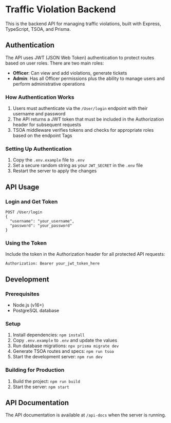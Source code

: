 # Traffic Violation Backend

This is the backend API for managing traffic violations, built with Express, TypeScript, TSOA, and Prisma.

## Authentication

The API uses JWT (JSON Web Token) authentication to protect routes based on user roles. There are two main roles:

- **Officer**: Can view and add violations, generate tickets
- **Admin**: Has all Officer permissions plus the ability to manage users and perform administrative operations

### How Authentication Works

1. Users must authenticate via the `/User/login` endpoint with their username and password
2. The API returns a JWT token that must be included in the Authorization header for subsequent requests
3. TSOA middleware verifies tokens and checks for appropriate roles based on the endpoint Tags

### Setting Up Authentication

1. Copy the `.env.example` file to `.env`
2. Set a secure random string as your `JWT_SECRET` in the `.env` file
3. Restart the server to apply the changes

## API Usage

### Login and Get Token

```
POST /User/login
{
  "username": "your_username",
  "password": "your_password"
}
```

### Using the Token

Include the token in the Authorization header for all protected API requests:

```
Authorization: Bearer your_jwt_token_here
```

## Development

### Prerequisites

- Node.js (v16+)
- PostgreSQL database

### Setup

1. Install dependencies: `npm install`
2. Copy `.env.example` to `.env` and update the values
3. Run database migrations: `npx prisma migrate dev`
4. Generate TSOA routes and specs: `npm run tsoa`
5. Start the development server: `npm run dev`

### Building for Production

1. Build the project: `npm run build`
2. Start the server: `npm start`

## API Documentation

The API documentation is available at `/api-docs` when the server is running.
